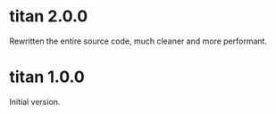 # titan 2.0.0

Rewritten the entire source code, much cleaner and more performant.

# titan 1.0.0

Initial version.
